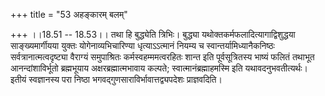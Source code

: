 +++
title = "53 अहङ्कारम् बलम्"

+++
।।18.51 -- 18.53।। तथा हि बुद्ध्येति त्रिभिः। बुद्ध्या
यथोक्तकर्मफलादित्यागाद्विशुद्धया साङ्ख्यमार्गीयया युक्तः
योगेनाव्यभिचारिण्या धृत्याऽऽत्मानं नियम्य च स्वान्तर्यामिध्यानैकनिष्ठः
सर्वत्रानात्मत्वदृष्ट्या वैराग्यं समुपाश्रितः कर्मस्वहम्ममत्वरहितः शान्त
इति पूर्वसूत्रितस्य भाष्यं फलितं तथाभूत आनन्दांशाविर्भूतो ब्रह्मभूयाय
अक्षरब्रह्मात्मभावाय कल्पते; स्वात्मानंब्रह्माहमस्मि इति
यथावदनुभवतीत्यर्थः। इतीयं स्वज्ञानस्य परा निष्ठा
भगवद्गुणसाराविर्भावात्तद्व्यपदेशः प्राज्ञवदिति।
